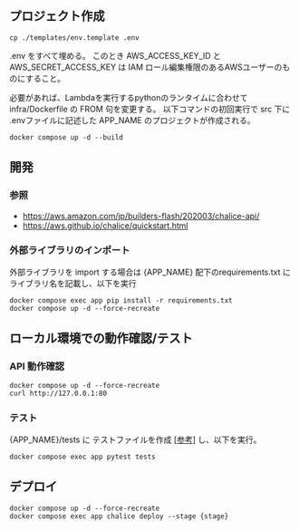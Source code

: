 ## プロジェクト作成

```
cp ./templates/env.template .env
```
.env をすべて埋める。
このとき AWS_ACCESS_KEY_ID と AWS_SECRET_ACCESS_KEY は IAM ロール編集権限のあるAWSユーザーのものにすること。

必要があれば、Lambdaを実行するpythonのランタイムに合わせて infra/Dockerfile の FROM 句を変更する。
以下コマンドの初回実行で src 下に .envファイルに記述した APP_NAME のプロジェクトが作成される。

```
docker compose up -d --build
```

## 開発

### 参照

* https://aws.amazon.com/jp/builders-flash/202003/chalice-api/
* https://aws.github.io/chalice/quickstart.html

### 外部ライブラリのインポート

外部ライブラリを import する場合は {APP_NAME} 配下のrequirements.txt にライブラリ名を記載し、以下を実行

```
docker compose exec app pip install -r requirements.txt
docker compose up -d --force-recreate
```


## ローカル環境での動作確認/テスト

### API 動作確認

```
docker compose up -d --force-recreate
curl http://127.0.0.1:80
```

### テスト

{APP_NAME}/tests に テストファイルを作成 [[参考](https://aws.github.io/chalice/topics/testing.html)] し、以下を実行。

```
docker compose exec app pytest tests
```

## デプロイ

```
docker compose up -d --force-recreate
docker compose exec app chalice deploy --stage {stage}
```